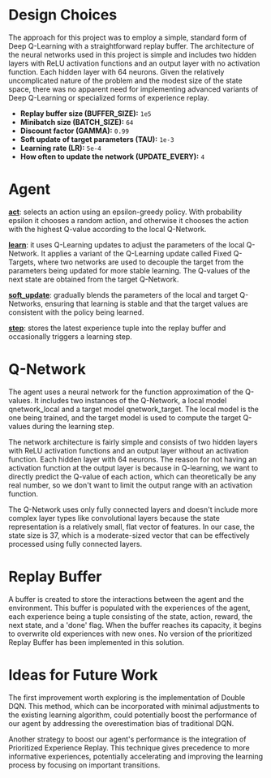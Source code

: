 
# Design Choices

The approach for this project was to employ a simple, standard form of Deep Q-Learning with a straightforward replay buffer. The architecture of the neural networks used in this project is simple and includes two hidden layers with ReLU activation functions and an output layer with no activation function. Each hidden layer with 64 neurons. Given the relatively uncomplicated nature of the problem and the modest size of the state space, there was no apparent need for implementing advanced variants of Deep Q-Learning or specialized forms of experience replay.

- **Replay buffer size (BUFFER_SIZE):** `1e5`
- **Minibatch size (BATCH_SIZE):** `64`
- **Discount factor (GAMMA):** `0.99`
- **Soft update of target parameters (TAU):** `1e-3`
- **Learning rate (LR):** `5e-4`
- **How often to update the network (UPDATE_EVERY):** `4`


# Agent

**<u>act</u>**: selects an action using an epsilon-greedy policy. With probability epsilon it chooses a random action, and otherwise it chooses the action with the highest Q-value according to the local Q-Network.

**<u>learn</u>**: it uses Q-Learning updates to adjust the parameters of the local Q-Network. It applies a variant of the Q-Learning update called Fixed Q-Targets, where two networks are used to decouple the target from the parameters being updated for more stable learning. The Q-values of the next state are obtained from the target Q-Network.

**<u>soft_update</u>**: gradually blends the parameters of the local and target Q-Networks, ensuring that learning is stable and that the target values are consistent with the policy being learned.

**<u>step</u>**: stores the latest experience tuple into the replay buffer and occasionally triggers a learning step.

# Q-Network

The agent uses a neural network for the function approximation of the Q-values. It includes two instances of the Q-Network, a local model qnetwork_local and a target model qnetwork_target. The local model is the one being trained, and the target model is used to compute the target Q-values during the learning step.

The network architecture is fairly simple and consists of two hidden layers with ReLU activation functions and an output layer without an activation function. Each hidden layer with 64 neurons. The reason for not having an activation function at the output layer is because in Q-learning, we want to directly predict the Q-value of each action, which can theoretically be any real number, so we don't want to limit the output range with an activation function.

The Q-Network uses only fully connected layers and doesn't include more complex layer types like convolutional layers because the state representation is a relatively small, flat vector of features. In our case, the state size is 37, which is a moderate-sized vector that can be effectively processed using fully connected layers. 

# Replay Buffer


A buffer is created to store the interactions between the agent and the environment. This buffer is populated with the experiences of the agent, each experience being a tuple consisting of the state, action, reward, the next state, and a 'done' flag. When the buffer reaches its capacity, it begins to overwrite old experiences with new ones. No version of the prioritized Replay Buffer has been implemented in this solution.


# Ideas for Future Work

The first improvement worth exploring is the implementation of Double DQN. This method, which can be incorporated with minimal adjustments to the existing learning algorithm, could potentially boost the performance of our agent by addressing the overestimation bias of traditional DQN.

Another strategy to boost our agent's performance is the integration of Prioritized Experience Replay. This technique gives precedence to more informative experiences, potentially accelerating and improving the learning process by focusing on important transitions.

